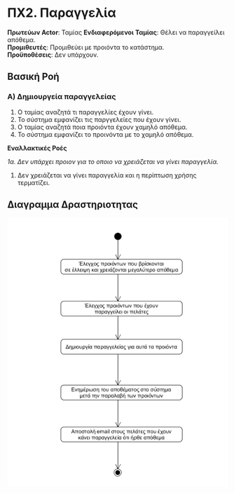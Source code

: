 # ΠΧ2. Παραγγελία

**Πρωτεύων Actor**: Ταμίας
**Ενδιαφερόμενοι**
**Ταμίας**: Θέλει να παραγγείλει απόθεμα.  
**Προμιθευτές**: Προμιθεύει με προιόντα το κατάστημα.  
**Προϋποθέσεις**: Δεν υπάρχουν.

## Βασική Ροή

### Α) Δημιουργεία παραγγελείας

1. Ο ταμίας αναζητά τι παραγγελίες έχουν γίνει.
2. Το σύστημα εμφανίζει τις παργγελείες που έχουν γίνει.
3. Ο ταμίας αναζητά ποια προιόντα έχουν χαμηλό απόθεμα.
4. Το σύστημα εμφανίζει το προινόντα με το χαμηλό απόθεμα.

**Εναλλακτικές Ροές**

*1α. Δεν υπάρχει προιον για το οποιο να χρειάζεται να γίνει παραγγελία.*
1. Δεν χρειάζεται να γίνει παραγγελία και η περίπτωση χρήσης τερματίζει.

## Διαγραμμα Δραστηριοτητας

![Διαγραμμα Δραστηριοτητας](uml/requirements/activity-παραγγελία.png)